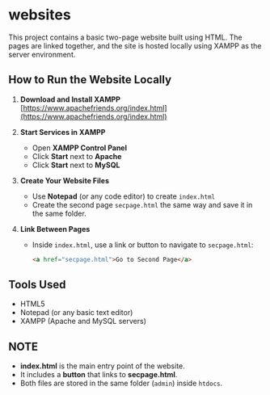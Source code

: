 # websites
This project contains a basic two-page website built using HTML. The pages are linked together, and the site is hosted locally using XAMPP as the server environment.

##  How to Run the Website Locally

1. **Download and Install XAMPP**  
    [https://www.apachefriends.org/index.html](https://www.apachefriends.org/index.html)

2. **Start Services in XAMPP**  
   - Open **XAMPP Control Panel**
   - Click **Start** next to **Apache**
   - Click **Start** next to **MySQL** 

3. **Create Your Website Files**
   - Use **Notepad** (or any code editor) to create `index.html`
   - Create the second page `secpage.html` the same way and save it in the same folder.

4. **Link Between Pages**
   - Inside `index.html`, use a link or button to navigate to `secpage.html`:
     ```html
     <a href="secpage.html">Go to Second Page</a>
     ```
     
##  Tools Used

- HTML5
- Notepad (or any basic text editor)
- XAMPP (Apache and MySQL servers)

## NOTE

- **index.html** is the main entry point of the website.
- It includes a **button** that links to **secpage.html**.
- Both files are stored in the same folder (`admin`) inside `htdocs`.

